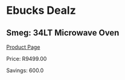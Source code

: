 
# Ebucks Dealz
## Smeg: 34LT Microwave Oven
[Product Page](https://www.ebucks.com/web/shop/productSelected.do?prodId=1031716465&catId=704989856)

Price: R9499.00

Savings: 600.0


	